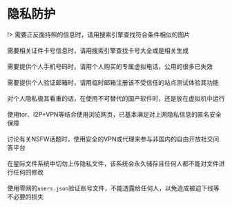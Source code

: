 # 隐私防护

!> 需要正反面持照的信息时，请用搜索引擎查找符合条件相似的图片<br><br>
需要相关证件卡号信息时，请用搜索引擎查找卡号大全或是相关生成<br><br>
需要提供个人手机号码时，请用个人购买的专属虚拟电话，公用的很多已失效<br><br>
需要提供个人验证邮箱时，请用临时邮箱注册该不受信任的站点测试体验其功能<br><br>
对个人隐私极其看重的话，在使用不可替代的国产软件时，还是放在虚拟机中运行<br><br>
使用tor、I2P+VPN等结合使用浏览网页，已基本满足对上网隐私信息的匿名安全保障<br><br>
讨论有关NSFW话题时，使用安全的VPN或代理来参与非国内的自由开放社交问答平台<br><br>
在星际文件系统中切勿上传隐私文件，该系统会永久储存且任何人都不能对文件进行任何的修改<br><br>
使用零网的`users.json`验证账号文件，不能透露给任何人，以免造成被迫下线等不必要的损失

<!-- 在星际文件系统中上传文件后会永久储存该文件而且任何人都不能对文件进行任何的修改<br><br>
在使用零网时注意备份`users.json`文件以便将来验证账号登录，不然账号将永久丢失且无法找回 -->


<!-- 棱镜门与防火长城本质是一样都是监控维稳，总之这是一个隐私换效率的时代<br><br>
绝对的隐私是不存在的，虽协助政府监控但企业并不会将个人隐私公开化处理（国外）<br><br> -->
<!-- > * **telegram、g+、quora等都是很不错的互动社交平台，最重要的是学好英语走遍天下都不怕** -->
     



